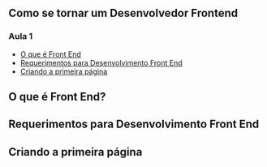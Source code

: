 ## Como se tornar um Desenvolvedor Frontend
### Aula 1

- [O que é Front End](#o-que-e-front-end)
- [Requerimentos para Desenvolvimento Front End](#requerimentos-para-desenvolviment-front-end)
- [Criando a primeira página](#criand-a-primeira-pagina)


## O que é Front End?

## Requerimentos para Desenvolvimento Front End

## Criando a primeira página